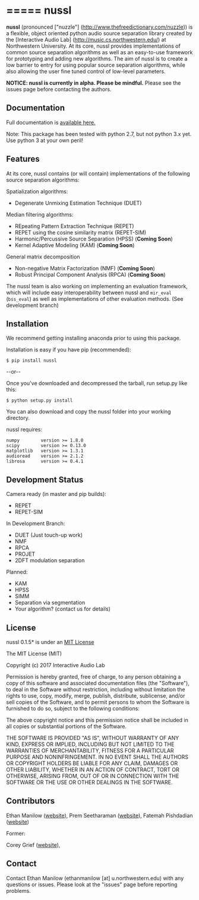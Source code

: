 =====
nussl
=====

**nussl** (pronounced ["nuzzle"] (http://www.thefreedictionary.com/nuzzle)) is a flexible, object oriented python 
audio source separation library created by the [Interactive Audio Lab] (http://music.cs.northwestern.edu/) 
at Northwestern University. At its core, nussl provides implementations of common source separation
algorithms as well as an easy-to-use framework for prototyping and adding new algorithms. The aim of nussl is
to create a low barrier to entry for using popular source separation algorithms, while also allowing the
user fine tuned control of low-level parameters.

**NOTICE: nussl is currently in alpha. Please be mindful.**
Please see the issues page before contacting the authors.

Documentation
-------------

Full documentation is [available here.](https://interactiveaudiolab.github.io/nussl/)

Note: This package has been tested with python 2.7, but not python 3.x yet. Use python 3 at your own peril!


Features
--------

At its core, nussl contains (or will contain) implementations of the following source separation algorithms:

Spatialization algorithms:
* Degenerate Unmixing Estimation Technique (DUET)

Median filtering algorithms:
* REpeating Pattern Extraction Technique (REPET)
* REPET using the cosine similarity matrix (REPET-SIM)
* Harmonic/Percussive Source Separation (HPSS) (**Coming Soon**)
* Kernel Adaptive Modeling (KAM) (**Coming Soon**)

General matrix decomposition
* Non-negative Matrix Factorization (NMF) (**Coming Soon**)
* Robust Principal Component Analysis (RPCA) (**Coming Soon**)

The nussl team is also working on implementing an evaluation framework, which will include easy interoperability
between nussl and `mir_eval` (`bss_eval`) as well as implementations of other evaluation methods. (See development
branch)


Installation
------------

We recommend getting installing anaconda prior to using this package.

Installation is easy if you have pip (recommended):
```
$ pip install nussl
```

--or--

Once you've downloaded and decompressed the tarball, run setup.py like this:
```
$ python setup.py install
```

You can also download and copy the nussl folder into your working directory.


nussl requires:

```
numpy        version >= 1.8.0
scipy        version >= 0.13.0
matplotlib   version >= 1.3.1
audioread    version >= 2.1.2
librosa      version >= 0.4.1
```


Development Status
------------------

Camera ready (in master and pip builds):
* REPET
* REPET-SIM

In Development Branch:
* DUET (Just touch-up work)
* NMF
* RPCA
* PROJET
* 2DFT modulation separation

Planned:
* KAM
* HPSS
* SIMM
* Separation via segmentation
* Your algorithm? (contact us for details)


License
-------
nussl 0.1.5* is under an [MIT License](https://opensource.org/licenses/MIT)

The MIT License (MIT)

Copyright (c) 2017 Interactive Audio Lab

Permission is hereby granted, free of charge, to any person obtaining a copy of this software and associated documentation files (the "Software"), to deal in the Software without restriction, including without limitation the rights to use, copy, modify, merge, publish, distribute, sublicense, and/or sell copies of the Software, and to permit persons to whom the Software is furnished to do so, subject to the following conditions:

The above copyright notice and this permission notice shall be included in all copies or substantial portions of the Software.

THE SOFTWARE IS PROVIDED "AS IS", WITHOUT WARRANTY OF ANY KIND, EXPRESS OR IMPLIED, INCLUDING BUT NOT LIMITED TO THE WARRANTIES OF MERCHANTABILITY, FITNESS FOR A PARTICULAR PURPOSE AND NONINFRINGEMENT. IN NO EVENT SHALL THE AUTHORS OR COPYRIGHT HOLDERS BE LIABLE FOR ANY CLAIM, DAMAGES OR OTHER LIABILITY, WHETHER IN AN ACTION OF CONTRACT, TORT OR OTHERWISE, ARISING FROM, OUT OF OR IN CONNECTION WITH THE SOFTWARE OR THE USE OR OTHER DEALINGS IN THE SOFTWARE.


Contributors
------------
Ethan Manilow ([website](http://www.ethanmanilow.com)),
Prem Seetharaman ([website](http://prem.seeth.org/)),
Fatemah Pishdadian ([website](http://fatemehpishdadian.com/))

Former:

Corey Grief ([website](http://music.cs.northwestern.edu/emeritus.php)),


Contact
-------
Contact Ethan Manilow (ethanmanilow [at] u.northwestern.edu) with any questions or issues. Please look at the
"issues" page before reporting problems.
